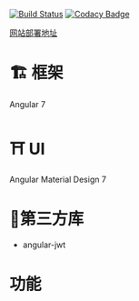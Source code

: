 [![Build Status](https://travis-ci.org/youngxhui/student-end.svg?branch=master)](https://travis-ci.org/youngxhui/student-end)
[![Codacy Badge](https://api.codacy.com/project/badge/Grade/f03c7fc3c12e4eeebad7b55f4567962f)](https://www.codacy.com/app/youngxhui/student-end?utm_source=github.com&amp;utm_medium=referral&amp;utm_content=youngxhui/student-end&amp;utm_campaign=Badge_Grade)

[网站部署地址](https://student-8ea41.firebaseapp.com/)

# 🏗 框架

Angular 7

# ⛩ UI

Angular Material Design 7

# 📝第三方库

- angular-jwt

# 功能